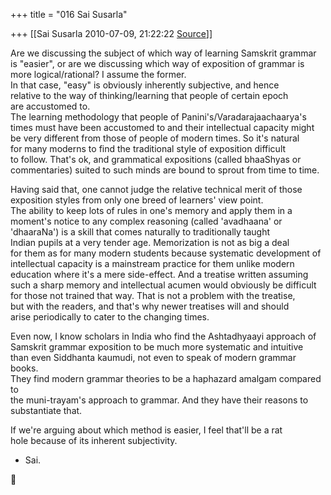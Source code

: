 +++
title = "016 Sai Susarla"

+++
[[Sai Susarla	2010-07-09, 21:22:22 [Source](https://groups.google.com/g/samskrita/c/4pFzq6_C79A)]]



Are we discussing the subject of which way of learning Samskrit grammar  
is "easier", or are we discussing which way of exposition of grammar is  
more logical/rational? I assume the former.  
In that case, "easy" is obviously inherently subjective, and hence  
relative to the way of thinking/learning that people of certain epoch  
are accustomed to.  
The learning methodology that people of Panini's/Varadarajaachaarya's  
times must have been accustomed to and their intellectual capacity might  
be very different from those of people of modern times. So it's natural  
for many moderns to find the traditional style of exposition difficult  
to follow. That's ok, and grammatical expositions (called bhaaShyas or  
commentaries) suited to such minds are bound to sprout from time to time.

Having said that, one cannot judge the relative technical merit of those  
exposition styles from only one breed of learners' view point.  
The ability to keep lots of rules in one's memory and apply them in a  
moment's notice to any complex reasoning (called 'avadhaana' or  
'dhaaraNa') is a skill that comes naturally to traditionally taught  
Indian pupils at a very tender age. Memorization is not as big a deal  
for them as for many modern students because systematic development of  
intellectual capacity is a mainstream practice for them unlike modern  
education where it's a mere side-effect. And a treatise written assuming  
such a sharp memory and intellectual acumen would obviously be difficult  
for those not trained that way. That is not a problem with the treatise,  
but with the readers, and that's why newer treatises will and should  
arise periodically to cater to the changing times.

Even now, I know scholars in India who find the Ashtadhyaayi approach of  
Samskrit grammar exposition to be much more systematic and intuitive  
than even Siddhanta kaumudi, not even to speak of modern grammar books.  
They find modern grammar theories to be a haphazard amalgam compared to  
the muni-trayam's approach to grammar. And they have their reasons to  
substantiate that.

If we're arguing about which method is easier, I feel that'll be a rat  
hole because of its inherent subjectivity.  
- Sai.



